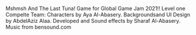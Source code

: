 Mshmsh And The Last Tuna!
Game for Global Game Jam 2021!!
Level one Compelte
Team:
Characters by Aya Al-Abasery.
Backgroundsand UI Design by AbdelAziz Alaa.
Developed and Sound effects by Sharaf Al-Abasery.
Music from bensound.com